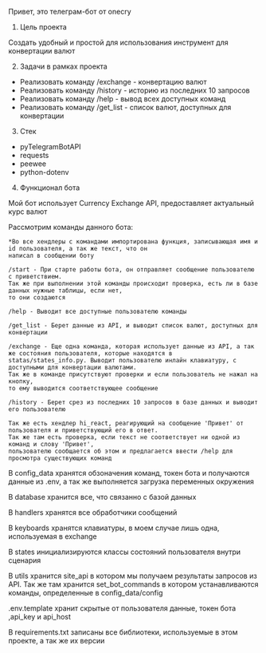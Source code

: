 Привет, это телеграм-бот от onecry

1. Цель проекта

Создать удобный и простой для использования инструмент для конвертации валют

2. Задачи в рамках проекта

- Реализовать команду /exchange - конвертацию валют
- Реализовать команду /history - историю из последних 10 запросов
- Реализовать команду /help - вывод всех доступных команд
- Реализовать команду /get_list - список валют, доступных для конвертации

3. Стек
- pyTelegramBotAPI
- requests
- peewee
- python-dotenv

4. Функционал бота

Мой бот использует Currency Exchange API, предоставляет актуальный курс валют

Рассмотрим команды данного бота:

    *Во все хендлеры с командами импортирована функция, записывающая имя и id пользователя, а так же текст, что он
    написал в сообщении боту
    
    /start - При старте работы бота, он отправляет сообщение пользователю с приветствием.
    Так же при выполнении этой команды происходит проверка, есть ли в базе данных нужные таблицы, если нет,
    то они создаются
    
    /help - Выводит все доступные пользователю команды
    
    /get_list - Берет данные из API, и выводит список валют, доступных для конвертации
    
    /exchange - Еще одна команда, которая использует данные из API, а так же состояния пользователя, которые находятся в
    statas/states_info.py. Выводит пользователю инлайн клавиатуру, с доступными для конвертации валютами.
    Так же в команде присутствуют проверки и если пользователь не нажал на кнопку,
    то ему выводится соответствующее сообщение

    /history - Берет срез из последних 10 запросов в базе данных и выводит его пользователю

    Так же есть хендлер hi_react, реагирующий на сообщение 'Привет' от пользователя и приветствующий его в ответ.
    Так же там есть проверка, если текст не соответствует ни одной из команд и слову 'Привет',
    пользователю сообщается об этом и предлагается ввести /help для просмотра существующих команд

В config_data хранятся обзоначения команд, токен бота и получаются данные из .env, а так же
выполняется загрузка переменных окружения

В database хранится все, что связанно с базой данных

В handlers хранятся все обработчики сообщений

В keyboards хранятся клавиатуры, в моем случае лишь одна, используемая в exchange

В states инициализируются классы состояний пользователя внутри сценария

В utils хранится site_api в котором мы получаем результаты запросов из API. Так же там хранится set_bot_commands
в котором устанавливаются команды, определенные в config_data/config

.env.template хранит скрытые от пользователя данные, токен бота ,api_key и api_host

В requirements.txt записаны все библиотеки, используемые в этом проекте, а так же их версии
